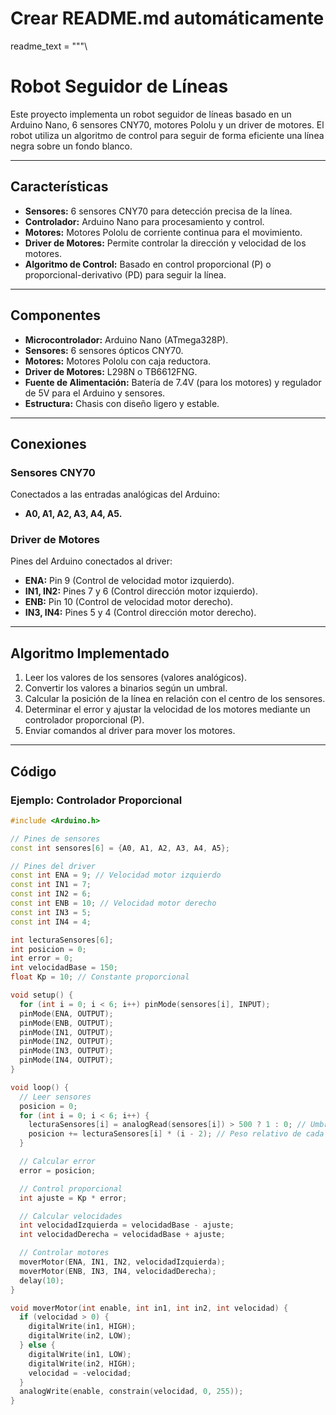 # Crear README.md automáticamente
readme_text = """\
# **Robot Seguidor de Líneas**

Este proyecto implementa un robot seguidor de líneas basado en un Arduino Nano, 6 sensores CNY70, motores Pololu y un driver de motores. El robot utiliza un algoritmo de control para seguir de forma eficiente una línea negra sobre un fondo blanco.

---

## **Características**

- **Sensores:** 6 sensores CNY70 para detección precisa de la línea.  
- **Controlador:** Arduino Nano para procesamiento y control.  
- **Motores:** Motores Pololu de corriente continua para el movimiento.  
- **Driver de Motores:** Permite controlar la dirección y velocidad de los motores.  
- **Algoritmo de Control:** Basado en control proporcional (P) o proporcional-derivativo (PD) para seguir la línea.

---

## **Componentes**

- **Microcontrolador:** Arduino Nano (ATmega328P).  
- **Sensores:** 6 sensores ópticos CNY70.  
- **Motores:** Motores Pololu con caja reductora.  
- **Driver de Motores:** L298N o TB6612FNG.  
- **Fuente de Alimentación:** Batería de 7.4V (para los motores) y regulador de 5V para el Arduino y sensores.  
- **Estructura:** Chasis con diseño ligero y estable.  

---

## **Conexiones**

### **Sensores CNY70**  
Conectados a las entradas analógicas del Arduino:  
- **A0, A1, A2, A3, A4, A5.**  

### **Driver de Motores**  
Pines del Arduino conectados al driver:  
- **ENA:** Pin 9 (Control de velocidad motor izquierdo).  
- **IN1, IN2:** Pines 7 y 6 (Control dirección motor izquierdo).  
- **ENB:** Pin 10 (Control de velocidad motor derecho).  
- **IN3, IN4:** Pines 5 y 4 (Control dirección motor derecho).  

---

## **Algoritmo Implementado**

1. Leer los valores de los sensores (valores analógicos).  
2. Convertir los valores a binarios según un umbral.  
3. Calcular la posición de la línea en relación con el centro de los sensores.  
4. Determinar el error y ajustar la velocidad de los motores mediante un controlador proporcional (P).  
5. Enviar comandos al driver para mover los motores.

---

## **Código**

### **Ejemplo: Controlador Proporcional**
```cpp
#include <Arduino.h>

// Pines de sensores
const int sensores[6] = {A0, A1, A2, A3, A4, A5};

// Pines del driver
const int ENA = 9; // Velocidad motor izquierdo
const int IN1 = 7;
const int IN2 = 6;
const int ENB = 10; // Velocidad motor derecho
const int IN3 = 5;
const int IN4 = 4;

int lecturaSensores[6];
int posicion = 0;
int error = 0;
int velocidadBase = 150;
float Kp = 10; // Constante proporcional

void setup() {
  for (int i = 0; i < 6; i++) pinMode(sensores[i], INPUT);
  pinMode(ENA, OUTPUT);
  pinMode(ENB, OUTPUT);
  pinMode(IN1, OUTPUT);
  pinMode(IN2, OUTPUT);
  pinMode(IN3, OUTPUT);
  pinMode(IN4, OUTPUT);
}

void loop() {
  // Leer sensores
  posicion = 0;
  for (int i = 0; i < 6; i++) {
    lecturaSensores[i] = analogRead(sensores[i]) > 500 ? 1 : 0; // Umbral 500
    posicion += lecturaSensores[i] * (i - 2); // Peso relativo de cada sensor
  }

  // Calcular error
  error = posicion;

  // Control proporcional
  int ajuste = Kp * error;

  // Calcular velocidades
  int velocidadIzquierda = velocidadBase - ajuste;
  int velocidadDerecha = velocidadBase + ajuste;

  // Controlar motores
  moverMotor(ENA, IN1, IN2, velocidadIzquierda);
  moverMotor(ENB, IN3, IN4, velocidadDerecha);
  delay(10);
}

void moverMotor(int enable, int in1, int in2, int velocidad) {
  if (velocidad > 0) {
    digitalWrite(in1, HIGH);
    digitalWrite(in2, LOW);
  } else {
    digitalWrite(in1, LOW);
    digitalWrite(in2, HIGH);
    velocidad = -velocidad;
  }
  analogWrite(enable, constrain(velocidad, 0, 255));
}
